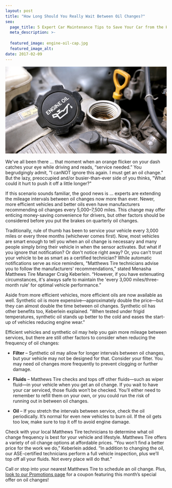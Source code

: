```yaml
---
layout: post
title: "How Long Should You Really Wait Between Oil Changes?"
seo:
  page_title: 5 Expert Car Maintenance Tips to Save Your Car from the Heat
  meta_description: >-

  featured_image: engine-oil-cap.jpg
  featured_image_alt:
date: 2017-02-09
---
```


![Tires](engine-oil-cap.jpg)

We've all been there … that moment when an orange flicker on your dash catches your eye while driving and reads, “service needed.” You begrudgingly admit, "I canNOT ignore this again. I must get an oil change." But the lazy, preoccupied and/or busier-than-ever side of you thinks, "What could it hurt to push it off a little longer?"

If this scenario sounds familiar, the good news is ... experts are extending the mileage intervals between oil changes now more than ever. Newer, more efficient vehicles and better oils even have manufacturers recommending oil changes every 5,000–7,500 miles. This change may offer enticing money-saving convenience for drivers, but other factors should be considered before you put the brakes on quarterly oil changes.

Traditionally, rule of thumb has been to service your vehicle every 3,000 miles or every three months (whichever comes first). Now, most vehicles are smart enough to tell you when an oil change is necessary and many people simply bring their vehicle in when the sensor activates. But what if you ignore that notification? Or don't notice right away? Or, you can't trust your vehicle to be as smart as a certified technician? While automatic notifications serve as nice reminders, "Matthews Tire technicians advise you to follow the manufacturers' recommendations," stated Menasha Matthews Tire Manager Craig Keberlein. “However, if you have extenuating circumstances, it's always safe to maintain the 'every 3,000 miles/three-month rule' for optimal vehicle performance.”

Aside from more efficient vehicles, more efficient oils are now available as well. Synthetic oil is more expensive—approximately double the price—but they can almost double the time between oil changes. Synthetic oil has other benefits too, Keberlein explained. "When tested under frigid temperatures, synthetic oil stands up better to the cold and eases the start-up of vehicles reducing engine wear."

Efficient vehicles and synthetic oil may help you gain more mileage between services, but there are still other factors to consider when reducing the frequency of oil changes:

- **Filter** – Synthetic oil may allow for longer intervals between oil changes, but your vehicle may not be designed for that. Consider your filter. You may need oil changes more frequently to prevent clogging or further damage.

- **Fluids** – Matthews Tire checks and tops off other fluids—such as wiper fluid—in your vehicle when you get an oil change. If you wait to have your car serviced, those fluids won’t be checked. You’ll either need to remember to refill them on your own, or you could run the risk of running out in between oil changes.

- **Oil** – If you stretch the intervals between service, check the oil periodically. It’s normal for even new vehicles to burn oil. If the oil gets too low, make sure to top it off to avoid engine damage.

Check with your local Matthews Tire technicians to determine what oil change frequency is best for your vehicle and lifestyle. Matthews Tire offers a variety of oil change options at affordable prices. “You won’t find a better price for the work we do,” Keberlein added. “In addition to changing the oil, our ASE-certified technicians perform a full vehicle inspection, plus we’ll top off all your fluids. Not every place will do that.”

Call or stop into your nearest Matthews Tire to schedule an oil change. Plus, [look to our Promotions page](https://matthewstire.com/promotions/) for a coupon featuring this month’s special offer on oil changes!
